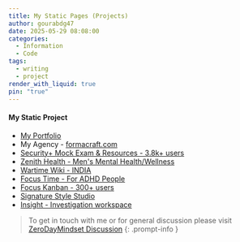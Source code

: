 ```yaml
---
title: My Static Pages (Projects)
author: gourabdg47
date: 2025-05-29 08:08:00
categories:
  - Information
  - Code
tags:
  - writing
  - project
render_with_liquid: true
pin: "true"
---
```


#### My Static Project

- [My Portfolio](https://gourab-portfolio-26.netlify.app/)
- My Agency - [formacraft.com](https://formacraft.com/)
- [Security+ Mock Exam & Resources - 3.8k+ users](https://gourabdg47.github.io/assets/projects/security_exam_quiz/index.html)
- [Zenith Health - Men's Mental Health/Wellness](https://zenith-men.pages.dev/)
- [Wartime Wiki - INDIA](https://gourabdg47.github.io/assets/code/wartime_wiki/wartime_wiki_india.html)
- [Focus Time - For ADHD People](https://gourabdg47.github.io/assets/code/focustime-landing-page.html)
- [Focus Kanban - 300+ users](https://gourabdg47.github.io/assets/code/simple-task-tracker.html)
- [Signature Style Studio](https://gourabdg47.github.io/assets/code/sig_style_generator/sig-style-generator-v1.html)
- [Insight - Investigation workspace](https://gourabdg47.github.io/assets/projects/investigation_workspace/index.html)


> To get in touch with me or for general discussion please visit [ZeroDayMindset Discussion](https://github.com/orgs/X3N0-G0D/discussions/1) 
{: .prompt-info }
